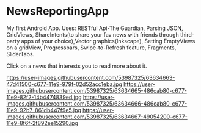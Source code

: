 # NewsReportingApp
My first Android App.
Uses: RESTful Api-The Guardian, Parsing JSON, GridViews, 
ShareIntents(to share your fav news with friends through third-party apps of your choice),Vector graphics(Inkscape),
Setting EmptyViews on a gridView, Progressbars, Swipe-to-Refresh feature, Fragments, SliderTabs.

Click on a news that interests you to read more about it.

https://user-images.githubusercontent.com/53987325/63634663-47d41500-c677-11e9-979f-02d52acc1eba.jpg
https://user-images.githubusercontent.com/53987325/63634665-486cab80-c677-11e9-82f2-14b4474839ed.jpg
https://user-images.githubusercontent.com/53987325/63634666-486cab80-c677-11e9-92b7-861db447f9e5.jpg
https://user-images.githubusercontent.com/53987325/63634667-49054200-c677-11e9-8f6f-2f892ee15290.jpg


